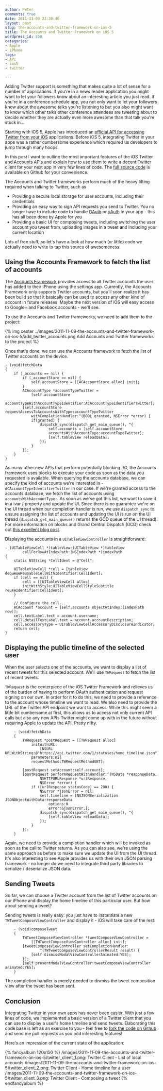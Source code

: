 ```yaml
---
author: Peter
comments: true
date: 2011-11-09 23:30:46
layout: post
slug: the-accounts-and-twitter-framework-on-ios-5
title: The Accounts and Twitter Framework on iOS 5
wordpress_id: 850
categories:
- Apple
- iPhone
tags:
- API
- ios5
- twitter

---
```


Adding Twitter support is something that makes quite a lot of sense for a number of applications. If you're in a news reader application you might want to let your followers know about an interesting article you just read. If you're in a conference schedule app, you not only want to let your followers know about the awesome talks you're listening to but you also might want to know which other talks other conference attendees are tweeting about to decide whether they are actually even more awesome than that talk you're stuck in...

<!-- more -->

Starting with iOS 5, Apple has introduced an [official API for accessing Twitter from your iOS](http://developer.apple.com/library/ios/#documentation/Twitter/Reference/TwitterFrameworkReference/_index.html) applications. Before iOS 5, integrating Twitter in your apps was a rather cumbersome experience which required us developers to jump through many hoops.

In this post I want to outline the most important features of the iOS Twitter and Accounts APIs and explain how to use them to write a decent Twitter client for your next app in very few lines of code. The [full source code](http://github.com/peterfriese/TwitterClient) is available on Github for your convenience.

The Accounts and Twitter frameworks perform much of the heavy lifting required when talking to Twitter, such as

* Providing a secure local storage for user accounts, including their credentials
* Providing an easy way to sign API requests you send to Twitter. You no longer have to include code to handle [OAuth](https://dev.twitter.com/docs/auth/oauth/faq) or [xAuth](https://dev.twitter.com/docs/oauth/xauth) in your app - this has all been done by Apple for you
* Providing a basic UI for composing tweets, including switching the user account you tweet from, uploading images in a tweet and including your current location

Lots of free stuff, so let's have a look at how much (or little) code we actually need to write to tap this source of awesomeness.


## Using the Accounts Framework to fetch the list of accounts

The [Accounts Framework](http://developer.apple.com/library/ios/#documentation/Accounts/Reference/AccountsFrameworkRef/_index.html) provides access to all Twitter accounts the user has added to their iPhone using the settings app. Currently, the Accounts Framework only supports Twitter accounts, but you'll soon realize it has been build so that it basically can be used to access any other kind of account in future releases. Maybe the next version of iOS will easy access to Google+ and Facebook accounts -  we'll see.

To use the Accounts and Twitter frameworks, we need to add them to the project:

{% img center ../images/2011-11-09-the-accounts-and-twitter-framework-on-ios-5/add_twitter_accounts.png Add Accounts and Twitter frameworks to the project %}

Once that's done, we can use the Accounts framework to fetch the list of Twitter accounts on the device.

``` objc
- (void)fetchData
{
	if (_accounts == nil) {
		if (_accountStore == nil) {
			self.accountStore = [[ACAccountStore alloc] init];
		}
		ACAccountType *accountTypeTwitter = 
			[self.accountStore
				accountTypeWithAccountTypeIdentifier:ACAccountTypeIdentifierTwitter];
		[self.accountStore requestAccessToAccountsWithType:accountTypeTwitter
			withCompletionHandler:^(BOOL granted, NSError *error) {
			if(granted) {
				dispatch_sync(dispatch_get_main_queue(), ^{
					self.accounts = [self.accountStore
					accountsWithAccountType:accountTypeTwitter];
					[self.tableView reloadData]; 
				});
			}
		}];
	}
}
```

As many other new APIs that perform potentially blocking I/O, the Accounts framework uses blocks to execute your code as soon as the data you requested is available. When querying the accounts database, we can specify the kind of accounts we're interested in - `ACAccountTypeIdentifierTwitter` in our case. If we're granted access to the accounts database, we fetch the list of accounts using `accountsWithAccountType:`. As soon as we've got this list, we want to save it in a ivar / property and update the UI. Since there is no guarantee we're on the UI thread when our completion handler is run, we use `dispatch_sync` to ensure assigning the list of accounts and updating the UI is run on the UI thread (`dispatch_get_main_queue()` returns the GCD queue of the UI thread). For more information on blocks and Grand Central Dispatch (GCD) check out [this excellent blog post](http://www.mikeash.com/pyblog/friday-qa-2009-08-28-intro-to-grand-central-dispatch-part-i-basics-and-dispatch-queues.html). 

Displaying the accounts in a `UITableViewController` is straightforward:


	- (UITableViewCell *)tableView:(UITableView *)tableView
			cellForRowAtIndexPath:(NSIndexPath *)indexPath
	{
		static NSString *CellIdent = @"Cell";
	        
		UITableViewCell *cell = [tableView dequeueReusableCellWithIdentifier:CellIdent];
		if (cell == nil) {
			cell = [[UITableViewCell alloc] 
			initWithStyle:UITableViewCellStyleSubtitle reuseIdentifier:CellIdent];
		}
	        
		// Configure the cell...
		ACAccount *account = [self.accounts objectAtIndex:[indexPath row]];
		cell.textLabel.text = account.username;
		cell.detailTextLabel.text = account.accountDescription;
		cell.accessoryType = UITableViewCellAccessoryDisclosureIndicator;
		return cell;
	}


## Displaying the public timeline of the selected user

When the user selects one of the accounts, we want to display a list of recent tweets for this selected account. We'll use `TWRequest` to fetch the list of recent tweets. 

`TWRequest` is the centerpiece of the iOS Twitter Framework and relieves us of the burden of having to perform OAuth authentication and request signing on our own. In order for it to do this, we need to provide a reference to the account whose timeline we want to read. We also need to provide the URL of the Twitter API endpoint we want to access. While this might seem a little bit cumbersome at first, this allows us to access not only current API calls but also any new APIs Twitter might come up with in the future without requiring Apple to update the API. Pretty nifty.

``` objc    
	- (void)fetchData
	{
		TWRequest *postRequest = [[TWRequest alloc] 
			initWithURL:
				[NSURL URLWithString:@"https://api.twitter.com/1/statuses/home_timeline.json"] 
			parameters:nil 
			requestMethod:TWRequestMethodGET];
    
		[postRequest setAccount:self.account];    
		[postRequest performRequestWithHandler:^(NSData *responseData, 
				NSHTTPURLResponse *urlResponse, 
				NSError *error) {
			if ([urlResponse statusCode] == 200) {
				NSError *jsonError = nil;
				self.timeline = [NSJSONSerialization JSONObjectWithData:responseData 
					options:0 
					error:&jsonError;];
				dispatch_sync(dispatch_get_main_queue(), ^{
					[self.tableView reloadData];
				});
			}
		}];
	}
```

Again, we need to provide a completion handler which will be invoked as soon as the call to Twitter returns. As you can also see, we're using the same approach as before to make sure we update the UI from the UI thread. It's also interesting to see Apple provides us with their own JSON parsing framework - no longer do we need to integrate third party libraries to serialize / deserialize JSON data.

## Sending Tweets

So far, we can choose a Twitter account from the list of Twitter accounts on our iPhone and display the home timeline of this particular user. But how about sending a tweet?

Sending tweets is really easy: you just have to instantiate a new `TWTweetComposeViewController` and display it - iOS will take care of the rest:

``` objc
	- (void)composeTweet
	{
		TWTweetComposeViewController *tweetComposeViewController = 
			[[TWTweetComposeViewController alloc] init];
		[tweetComposeViewController setCompletionHandler:
				^(TWTweetComposeViewControllerResult result) {
			[self dismissModalViewControllerAnimated:YES];
		}];
		[self presentModalViewController:tweetComposeViewController animated:YES];
	}
```

The completion handler is merely needed to dismiss the tweet composition view after the tweet has been sent.

## Conclusion

Integrating Twitter in your own apps has never been easier. With just a few lines of code, we implemented a basic version of a Twitter client that you can use to display a user's home timeline and send tweets. Elaborating this code base is left as an exercise to you - feel free to [fork the code on Github](http://github.com/peterfriese/TwitterClient) and send me pull requests as you add interesting features!

Here's an impression of the current state of the application:

{% fancyalbum 120x150 %}
/images/2011-11-09-the-accounts-and-twitter-framework-on-ios-5/twitter_client_1.png: Twitter Client - List of local accounts
/images/2011-11-09-the-accounts-and-twitter-framework-on-ios-5/twitter_client_2.png: Twitter Client - Home timeline for a user
/images/2011-11-09-the-accounts-and-twitter-framework-on-ios-5/twitter_client_3.png: Twitter Client - Composing a tweet
{% endfancyalbum %}

